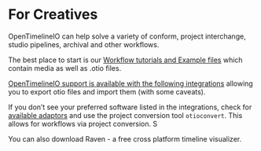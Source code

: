 # For Creatives

OpenTimelineIO can help solve a variety of conform, project interchange, studio pipelines, archival and other workflows.

The best place to start is our [Workflow tutorials and Example files](/user_tutorials/sample_media.md) which contain media as well as .otio files. 

[OpenTimelineIO support is available with the following integrations](integrations.md) allowing you to export otio files and import them (with some caveats).

If you don’t see your preferred software listed in the integrations, check for [available adaptors](/python/adapters.md) and use the project conversion tool `otioconvert`. This allows for workflows via project conversion. S

You can also download Raven - a free cross platform timeline visualizer. 
